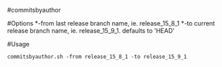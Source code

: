 #commitsbyauthor

#Options
 *-from <arg>   last release branch name, ie. release_15_8_1
 *-to <arg>     current release branch name, ie. release_15_9_1.  defaults
               to 'HEAD'

#Usage
```
commitsbyauthor.sh -from release_15_8_1 -to release_15_9_1
```